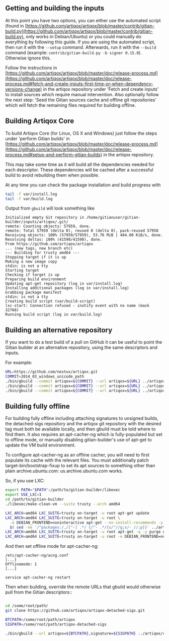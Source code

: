 Getting and building the inputs
--------------------------------

At this point you have two options, you can either use the automated script (found in [https://github.com/artiqox/artiqox/blob/master/contrib/gitian-build.py](https://github.com/artiqox/artiqox/blob/master/contrib/gitian-build.py), only works in Debian/Ubuntu) or you could manually do everything by following this guide.
If you are using the automated script, then run it with the `--setup` command. Afterwards, run it with the `--build` command (example: `contrib/gitian-build.py -b signer 0.15.0`). Otherwise ignore this.

Follow the instructions in [https://github.com/artiqox/artiqox/blob/master/doc/release-process.md](https://github.com/artiqox/artiqox/blob/master/doc/release-process.md#fetch-and-create-inputs-first-time-or-when-dependency-versions-change)
in the artiqox repository under 'Fetch and create inputs' to install sources which require
manual intervention. Also optionally follow the next step: 'Seed the Gitian sources cache
and offline git repositories' which will fetch the remaining files required for building
offline.

Building Artiqox Core
----------------

To build Artiqox Core (for Linux, OS X and Windows) just follow the steps under 'perform
Gitian builds' in [https://github.com/artiqox/artiqox/blob/master/doc/release-process.md](https://github.com/artiqox/artiqox/blob/master/doc/release-process.md#setup-and-perform-gitian-builds) in the artiqox repository.

This may take some time as it will build all the dependencies needed for each descriptor.
These dependencies will be cached after a successful build to avoid rebuilding them when possible.

At any time you can check the package installation and build progress with

```bash
tail -f var/install.log
tail -f var/build.log
```

Output from `gbuild` will look something like

    Initialized empty Git repository in /home/gitianuser/gitian-builder/inputs/artiqox/.git/
    remote: Counting objects: 57959, done.
    remote: Total 57959 (delta 0), reused 0 (delta 0), pack-reused 57958
    Receiving objects: 100% (57959/57959), 53.76 MiB | 484.00 KiB/s, done.
    Resolving deltas: 100% (41590/41590), done.
    From https://github.com/artiqox/artiqox
    ... (new tags, new branch etc)
    --- Building for trusty amd64 ---
    Stopping target if it is up
    Making a new image copy
    stdin: is not a tty
    Starting target
    Checking if target is up
    Preparing build environment
    Updating apt-get repository (log in var/install.log)
    Installing additional packages (log in var/install.log)
    Grabbing package manifest
    stdin: is not a tty
    Creating build script (var/build-script)
    lxc-start: Connection refused - inotify event with no name (mask 32768)
    Running build script (log in var/build.log)

Building an alternative repository
-----------------------------------

If you want to do a test build of a pull on GitHub it can be useful to point
the Gitian builder at an alternative repository, using the same descriptors
and inputs.

For example:
```bash
URL=https://github.com/nextux/artiqox.git
COMMIT=2014_03_windows_unicode_path
./bin/gbuild --commit artiqox=${COMMIT} --url artiqox=${URL} ../artiqox/contrib/gitian-descriptors/gitian-linux.yml
./bin/gbuild --commit artiqox=${COMMIT} --url artiqox=${URL} ../artiqox/contrib/gitian-descriptors/gitian-win.yml
./bin/gbuild --commit artiqox=${COMMIT} --url artiqox=${URL} ../artiqox/contrib/gitian-descriptors/gitian-osx.yml
```

Building fully offline
-----------------------

For building fully offline including attaching signatures to unsigned builds, the detached-sigs repository
and the artiqox git repository with the desired tag must both be available locally, and then gbuild must be
told where to find them. It also requires an apt-cacher-ng which is fully-populated but set to offline mode, or
manually disabling gitian-builder's use of apt-get to update the VM build environment.

To configure apt-cacher-ng as an offline cacher, you will need to first populate its cache with the relevant
files. You must additionally patch target-bin/bootstrap-fixup to set its apt sources to something other than
plain archive.ubuntu.com: us.archive.ubuntu.com works.

So, if you use LXC:

```bash
export PATH="$PATH":/path/to/gitian-builder/libexec
export USE_LXC=1
cd /path/to/gitian-builder
./libexec/make-clean-vm --suite trusty --arch amd64

LXC_ARCH=amd64 LXC_SUITE=trusty on-target -u root apt-get update
LXC_ARCH=amd64 LXC_SUITE=trusty on-target -u root \
  -e DEBIAN_FRONTEND=noninteractive apt-get --no-install-recommends -y install \
  $( sed -ne '/^packages:/,/[^-] .*/ {/^- .*/{s/"//g;s/- //;p}}' ../artiqox/contrib/gitian-descriptors/*|sort|uniq )
LXC_ARCH=amd64 LXC_SUITE=trusty on-target -u root apt-get -q -y purge grub
LXC_ARCH=amd64 LXC_SUITE=trusty on-target -u root -e DEBIAN_FRONTEND=noninteractive apt-get -y dist-upgrade
```

And then set offline mode for apt-cacher-ng:

```
/etc/apt-cacher-ng/acng.conf
[...]
Offlinemode: 1
[...]

service apt-cacher-ng restart
```

Then when building, override the remote URLs that gbuild would otherwise pull from the Gitian descriptors::
```bash

cd /some/root/path/
git clone https://github.com/artiqox/artiqox-detached-sigs.git

BTCPATH=/some/root/path/artiqox
SIGPATH=/some/root/path/artiqox-detached-sigs

./bin/gbuild --url artiqox=${BTCPATH},signature=${SIGPATH} ../artiqox/contrib/gitian-descriptors/gitian-win-signer.yml
```
